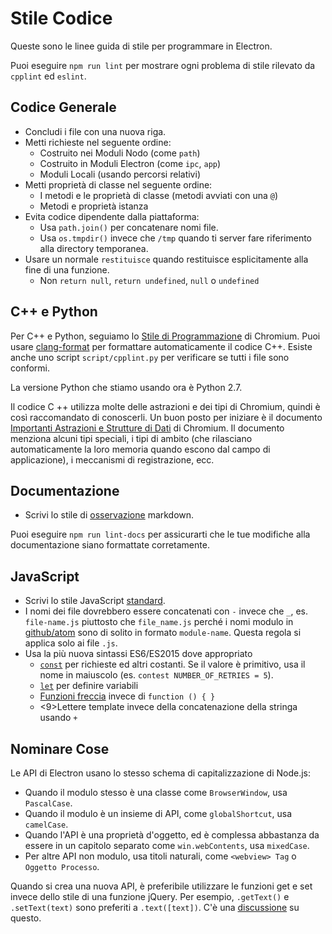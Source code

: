 # Stile Codice

Queste sono le linee guida di stile per programmare in Electron.

Puoi eseguire `npm run lint` per mostrare ogni problema di stile rilevato da `cpplint` ed `eslint`.

## Codice Generale

* Concludi i file con una nuova riga.
* Metti richieste nel seguente ordine: 
  * Costruito nei Moduli Nodo (come `path`)
  * Costruito in Moduli Electron (come `ipc`, `app`)
  * Moduli Locali (usando percorsi relativi)
* Metti proprietà di classe nel seguente ordine: 
  * I metodi e le proprietà di classe (metodi avviati con una `@`)
  * Metodi e proprietà istanza
* Evita codice dipendente dalla piattaforma: 
  * Usa `path.join()` per concatenare nomi file.
  * Usa `os.tmpdir()` invece che `/tmp` quando ti server fare riferimento alla directory temporanea.
* Usare un normale `restituisce` quando restituisce esplicitamente alla fine di una funzione. 
  * Non `return null`, `return undefined`, `null` o `undefined`

## C++ e Python

Per C++ e Python, seguiamo lo [Stile di Programmazione](https://www.chromium.org/developers/coding-style) di Chromium. Puoi usare [clang-format](clang-format.md) per formattare automaticamente il codice C++. Esiste anche uno script `script/cpplint.py` per verificare se tutti i file sono conformi.

La versione Python che stiamo usando ora è Python 2.7.

Il codice C ++ utilizza molte delle astrazioni e dei tipi di Chromium, quindi è così raccomandato di conoscerli. Un buon posto per iniziare è il documento [Importanti Astrazioni e Strutture di Dati](https://www.chromium.org/developers/coding-style/important-abstractions-and-data-structures) di Chromium. Il documento menziona alcuni tipi speciali, i tipi di ambito (che rilasciano automaticamente la loro memoria quando escono dal campo di applicazione), i meccanismi di registrazione, ecc.

## Documentazione

* Scrivi lo stile di [osservazione](https://github.com/remarkjs/remark) markdown.

Puoi eseguire `npm run lint-docs` per assicurarti che le tue modifiche alla documentazione siano formattate corretamente.

## JavaScript

* Scrivi lo stile JavaScript [standard](https://npm.im/standard).
* I nomi dei file dovrebbero essere concatenati con `-` invece che `_`, es. `file-name.js` piuttosto che `file_name.js` perché i nomi modulo in [github/atom](https://github.com/github/atom) sono di solito in formato `module-name`. Questa regola si applica solo ai file `.js`.
* Usa la più nuova sintassi ES6/ES2015 dove appropriato 
  * [`const`](https://developer.mozilla.org/en-US/docs/Web/JavaScript/Reference/Statements/const) per richieste ed altri costanti. Se il valore è primitivo, usa il nome in maiuscolo (es. `contest NUMBER_OF_RETRIES = 5`).
  * [`let`](https://developer.mozilla.org/en-US/docs/Web/JavaScript/Reference/Statements/let) per definire variabili
  * [Funzioni freccia](https://developer.mozilla.org/en-US/docs/Web/JavaScript/Reference/Functions/Arrow_functions) invece di `function () { }`
  * <9>Lettere template</a> invece della concatenazione della stringa usando `+`

## Nominare Cose

Le API di Electron usano lo stesso schema di capitalizzazione di Node.js:

* Quando il modulo stesso è una classe come `BrowserWindow`, usa `PascalCase`.
* Quando il modulo è un insieme di API, come `globalShortcut`, usa `camelCase`.
* Quando l'API è una proprietà d'oggetto, ed è complessa abbastanza da essere in un capitolo separato come `win.webContents`, usa `mixedCase`.
* Per altre API non modulo, usa titoli naturali, come `<webview> Tag` o `Oggetto Processo`.

Quando si crea una nuova API, è preferibile utilizzare le funzioni get e set invece dello stile di una funzione jQuery. Per esempio, `.getText()` e `.setText(text)` sono preferiti a `.text([text])`. C'è una [discussione](https://github.com/electron/electron/issues/46) su questo.